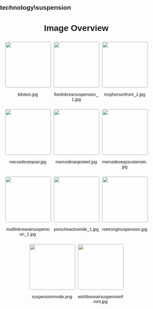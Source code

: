 ## technology\suspension
<style>
    body {
        font-family: Arial, sans-serif;
        margin: 0;
        padding: 0;
    }
    .image-gallery {
        display: flex;
        flex-wrap: wrap;
        gap: 10px;
        justify-content: center;
        padding: 10px;
    }
    .image-gallery img {
        width: 150px;
        height: auto;
        border: 1px solid #ddd;
        border-radius: 5px;
    }
    .image-gallery div {
        flex: 1 1 calc(33.333% - 20px); /* Three images per row on large screens */
        max-width: 150px;
        text-align: center;
    }
    @media (max-width: 768px) {
        .image-gallery div {
            flex: 1 1 calc(50% - 20px); /* Two images per row on medium screens */
        }
    }
    @media (max-width: 480px) {
        .image-gallery div {
            flex: 1 1 100%; /* One image per row on small screens */
        }
    }
</style>
<h1 style ="text-align: center;"> Image Overview </h1> <div class="image-gallery">
<div>
<img src="https://media.evkx.net/multimedia/technology/suspension/bilstein_st.jpg">
<p>bilstein.jpg</p>
</div>
<div>
<img src="https://media.evkx.net/multimedia/technology/suspension/fivelinkrearsuspension_1_st.jpg">
<p>fivelinkrearsuspension_1.jpg</p>
</div>
<div>
<img src="https://media.evkx.net/multimedia/technology/suspension/mcphersonfront_1_st.jpg">
<p>mcphersonfront_1.jpg</p>
</div>
<div>
<img src="https://media.evkx.net/multimedia/technology/suspension/mercedeseqeair_st.jpg">
<p>mercedeseqeair.jpg</p>
</div>
<div>
<img src="https://media.evkx.net/multimedia/technology/suspension/mercedeseqesteel_st.jpg">
<p>mercedeseqesteel.jpg</p>
</div>
<div>
<img src="https://media.evkx.net/multimedia/technology/suspension/mercedeseqssuvterrain_st.jpg">
<p>mercedeseqssuvterrain.jpg</p>
</div>
<div>
<img src="https://media.evkx.net/multimedia/technology/suspension/multlinkrearairsuspension_1_st.jpg">
<p>multlinkrearairsuspension_1.jpg</p>
</div>
<div>
<img src="https://media.evkx.net/multimedia/technology/suspension/porscheactiveride_1_st.jpg">
<p>porscheactiveride_1.jpg</p>
</div>
<div>
<img src="https://media.evkx.net/multimedia/technology/suspension/rsetrongtsuspension_st.jpg">
<p>rsetrongtsuspension.jpg</p>
</div>
<div>
<img src="https://media.evkx.net/multimedia/technology/suspension/suspensionmode_st.png">
<p>suspensionmode.png</p>
</div>
<div>
<img src="https://media.evkx.net/multimedia/technology/suspension/wishboneairsuspensionfront_st.jpg">
<p>wishboneairsuspensionfront.jpg</p>
</div>
</div>
